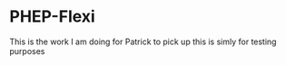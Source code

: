 PHEP-Flexi
==========

This is the work I am doing for Patrick to pick up
this is simly for testing purposes
